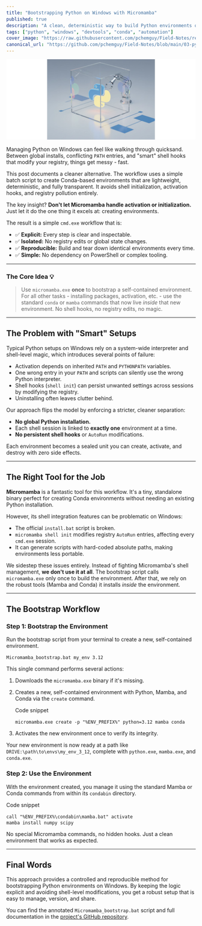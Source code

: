 ```yaml
---
title: "Bootstrapping Python on Windows with Micromamba"
published: true
description: "A clean, deterministic way to build Python environments on Windows without shell hooks, registry edits, or broken installers. Use Micromamba only for what it does best."
tags: ["python", "windows", "devtools", "conda", "automation"]
cover_image: "https://raw.githubusercontent.com/pchemguy/Field-Notes/refs/heads/main/03-python-env-windows/visw.jpg"
canonical_url: "https://github.com/pchemguy/Field-Notes/blob/main/03-python-env-windows/README.md"
---
```


![](https://raw.githubusercontent.com/pchemguy/Field-Notes/refs/heads/main/03-python-env-windows/visw.jpg)

Managing Python on Windows can feel like walking through quicksand. Between global installs, conflicting `PATH` entries, and "smart" shell hooks that modify your registry, things get messy - fast.

This post documents a cleaner alternative. The workflow uses a simple batch script to create Conda-based environments that are lightweight, deterministic, and fully transparent. It avoids shell initialization, activation hooks, and registry pollution entirely.

The key insight? **Don't let Micromamba handle activation or initialization.** Just let it do the one thing it excels at: creating environments.

The result is a simple `cmd.exe` workflow that is:
-   ✅ **Explicit:** Every step is clear and inspectable.
-   ✅ **Isolated:** No registry edits or global state changes.
-   ✅ **Reproducible:** Build and tear down identical environments every time.
-   ✅ **Simple:** No dependency on PowerShell or complex tooling.

---

### The Core Idea 💡

> Use `micromamba.exe` **once** to bootstrap a self-contained environment. For all other tasks - installing packages, activation, etc. - use the standard `conda` or `mamba` commands that now live *inside* that new environment. No shell hooks, no registry edits, no magic.

---

## The Problem with "Smart" Setups

Typical Python setups on Windows rely on a system-wide interpreter and shell-level magic, which introduces several points of failure:
-   Activation depends on inherited `PATH` and `PYTHONPATH` variables.
-   One wrong entry in your `PATH` and scripts can silently use the wrong Python interpreter.
-   Shell hooks (`shell init`) can persist unwanted settings across sessions by modifying the registry.
-   Uninstalling often leaves clutter behind.

Our approach flips the model by enforcing a stricter, cleaner separation:
-   **No global Python installation.**
-   Each shell session is linked to **exactly one** environment at a time.
-   **No persistent shell hooks** or `AutoRun` modifications.

Each environment becomes a sealed unit you can create, activate, and destroy with zero side effects.

---

## The Right Tool for the Job

**Micromamba** is a fantastic tool for this workflow. It's a tiny, standalone binary perfect for creating Conda environments without needing an existing Python installation.

However, its shell integration features can be problematic on Windows:
-   The official `install.bat` script is broken.
-   `micromamba shell init` modifies registry `AutoRun` entries, affecting every `cmd.exe` session.
-   It can generate scripts with hard-coded absolute paths, making environments less portable.

We sidestep these issues entirely. Instead of fighting Micromamba's shell management, **we don't use it at all**. The bootstrap script calls `micromamba.exe` only once to build the environment. After that, we rely on the robust tools (Mamba and Conda) it installs *inside* the environment.

---

## The Bootstrap Workflow

### Step 1: Bootstrap the Environment

Run the bootstrap script from your terminal to create a new, self-contained environment.

```batch
Micromamba_bootstrap.bat my_env 3.12
````

This single command performs several actions:

1. Downloads the `micromamba.exe` binary if it's missing.
    
2. Creates a new, self-contained environment with Python, Mamba, and Conda via the `create` command.
    
    Code snippet
    
    ```
    micromamba.exe create -p "%ENV_PREFIX%" python=3.12 mamba conda
    ```
    
3. Activates the new environment once to verify its integrity.
    

Your new environment is now ready at a path like `DRIVE:\path\to\envs\my_env_3_12`, complete with `python.exe`, `mamba.exe`, and `conda.exe`.

### Step 2: Use the Environment

With the environment created, you manage it using the standard Mamba or Conda commands from within its `condabin` directory.

Code snippet

```
call "%ENV_PREFIX%\condabin\mamba.bat" activate
mamba install numpy scipy
```

No special Micromamba commands, no hidden hooks. Just a clean environment that works as expected.

---

## Final Words

This approach provides a controlled and reproducible method for bootstrapping Python environments on Windows. By keeping the logic explicit and avoiding shell-level modifications, you get a robust setup that is easy to manage, version, and share.

You can find the annotated `Micromamba_bootstrap.bat` script and full documentation in the [project's GitHub repository](https://www.google.com/search?q=https://github.com/pchemguy/Field-Notes/tree/main/03-python-env-windows).